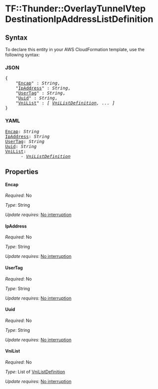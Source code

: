 # TF::Thunder::OverlayTunnelVtep DestinationIpAddressListDefinition

## Syntax

To declare this entity in your AWS CloudFormation template, use the following syntax:

### JSON

<pre>
{
    "<a href="#encap" title="Encap">Encap</a>" : <i>String</i>,
    "<a href="#ipaddress" title="IpAddress">IpAddress</a>" : <i>String</i>,
    "<a href="#usertag" title="UserTag">UserTag</a>" : <i>String</i>,
    "<a href="#uuid" title="Uuid">Uuid</a>" : <i>String</i>,
    "<a href="#vnilist" title="VniList">VniList</a>" : <i>[ <a href="vnilistdefinition.md">VniListDefinition</a>, ... ]</i>
}
</pre>

### YAML

<pre>
<a href="#encap" title="Encap">Encap</a>: <i>String</i>
<a href="#ipaddress" title="IpAddress">IpAddress</a>: <i>String</i>
<a href="#usertag" title="UserTag">UserTag</a>: <i>String</i>
<a href="#uuid" title="Uuid">Uuid</a>: <i>String</i>
<a href="#vnilist" title="VniList">VniList</a>: <i>
      - <a href="vnilistdefinition.md">VniListDefinition</a></i>
</pre>

## Properties

#### Encap

_Required_: No

_Type_: String

_Update requires_: [No interruption](https://docs.aws.amazon.com/AWSCloudFormation/latest/UserGuide/using-cfn-updating-stacks-update-behaviors.html#update-no-interrupt)

#### IpAddress

_Required_: No

_Type_: String

_Update requires_: [No interruption](https://docs.aws.amazon.com/AWSCloudFormation/latest/UserGuide/using-cfn-updating-stacks-update-behaviors.html#update-no-interrupt)

#### UserTag

_Required_: No

_Type_: String

_Update requires_: [No interruption](https://docs.aws.amazon.com/AWSCloudFormation/latest/UserGuide/using-cfn-updating-stacks-update-behaviors.html#update-no-interrupt)

#### Uuid

_Required_: No

_Type_: String

_Update requires_: [No interruption](https://docs.aws.amazon.com/AWSCloudFormation/latest/UserGuide/using-cfn-updating-stacks-update-behaviors.html#update-no-interrupt)

#### VniList

_Required_: No

_Type_: List of <a href="vnilistdefinition.md">VniListDefinition</a>

_Update requires_: [No interruption](https://docs.aws.amazon.com/AWSCloudFormation/latest/UserGuide/using-cfn-updating-stacks-update-behaviors.html#update-no-interrupt)

